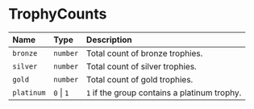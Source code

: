 # TrophyCounts

| Name       | Type       | Description                                  |
| :--------- | :--------- | :------------------------------------------- |
| `bronze`   | `number`   | Total count of bronze trophies.              |
| `silver`   | `number`   | Total count of silver trophies.              |
| `gold`     | `number`   | Total count of gold trophies.                |
| `platinum` | `0` \| `1` | `1` if the group contains a platinum trophy. |
